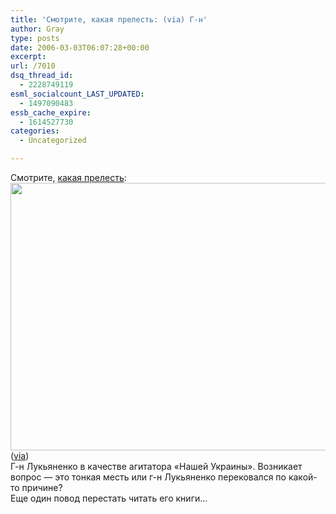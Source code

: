 ```yaml
---
title: 'Смотрите, какая прелесть: (via) Г-н'
author: Gray
type: posts
date: 2006-03-03T06:07:28+00:00
excerpt:
url: /7010
dsq_thread_id:
  - 2228749119
esml_socialcount_LAST_UPDATED:
  - 1497090483
essb_cache_expire:
  - 1614527730
categories:
  - Uncategorized

---
```








Смотрите, <a href="http://www.liveinternet.ru/journalshowcomments.php?journalid=676419&#038;jpostid=12617592" target="_blank">какая прелесть</a>:  
<img src="https://i1.wp.com/www.liveinternet.ru/images/attach/2/6203/6203205_lykyanenko12.jpg?resize=572%2C428" title="" width="572" height="428" border="0" data-recalc-dims="1" />  
(<a href="http://fenikso.livejournal.com/113662.html" target="_blank">via</a>)  
Г-н Лукьяненко в качестве агитатора &#171;Нашей Украины&#187;. Возникает вопрос &#8212; это тонкая месть или г-н Лукьяненко перековался по какой-то причине?  
Еще один повод перестать читать его книги&#8230;